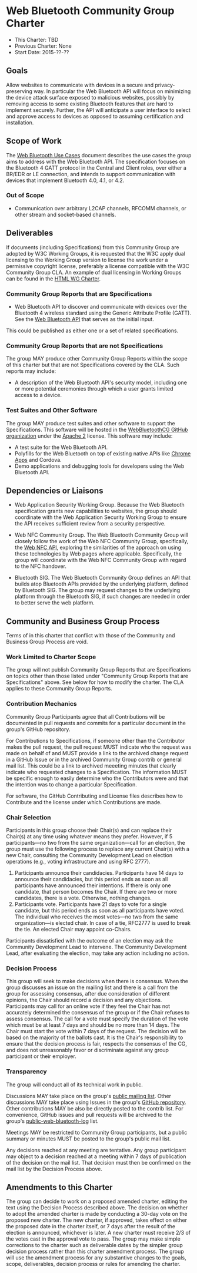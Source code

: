# Web Bluetooth Community Group Charter

* This Charter: TBD
* Previous Charter: None
* Start Date: 2015-??-??

## Goals

Allow websites to communicate with devices in a secure and privacy-preserving way.
In particular the Web Bluetooth API will focus on
minimizing the device attack surface exposed to malicious websites,
possibly by removing access to
some existing Bluetooth features that are hard to implement securely.
Further, the API will anticipate a user interface to
select and approve access to devices as opposed to assuming certification and installation.

## Scope of Work

The [Web Bluetooth Use Cases](http://webbluetoothcg.github.io/web-bluetooth/use-cases.html)
document describes the use cases the group aims to address with the Web Bluetooth API.
The specification focuses on the Bluetooth 4 GATT protocol in the Central and Client roles,
over either a BR/EDR or LE connection, and intends to support communication with devices
that implement Bluetooth 4.0, 4.1, or 4.2.

### Out of Scope

* Communication over arbitrary L2CAP channels, RFCOMM channels,
  or other stream and socket-based channels.

## Deliverables

If documents (including Specifications) from this Community Group are adopted by W3C Working Groups,
it is requested that the W3C apply dual licensing to the Working Group version
to license the work under a permissive copyright license,
preferably a license compatible with the W3C Community Group CLA.
An example of dual licensing in Working Groups can be found in the
[HTML WG Charter](http://www.w3.org/2013/09/html-charter.html#documentlicense).

### Community Group Reports that are Specifications

* Web Bluetooth API to discover and communicate with devices over the Bluetooth 4 wireless
standard using the Generic Attribute Profile (GATT). See the
[Web Bluetooth API](http://webbluetoothcg.github.io/web-bluetooth/) that serves as the
initial input.

This could be published as either one or a set of related specifications.

### Community Group Reports that are not Specifications

The group MAY produce other Community Group Reports within the scope of this charter
but that are not Specifications covered by the CLA.
Such reports may include:

* A description of the Web Bluetooth API's security model,
  including one or more potential ceremonies through which a user grants limited access to a device.

### Test Suites and Other Software

The group MAY produce test suites and other software to support the Specifications.
This software will be hosted in the [WebBluetoothCG GitHub organization](https://github.com/WebBluetoothCG/)
under the [Apache 2](http://www.apache.org/licenses/LICENSE-2.0.html) license.
This software may include:

* A test suite for the Web Bluetooth API.
* Polyfills for the Web Bluetooth on top of existing native APIs
  like [Chrome Apps](https://github.com/WebBluetoothCG/chrome-app-polyfill) and Cordova.
* Demo applications and debugging tools for developers using the Web Bluetooth API.

## Dependencies or Liaisons

* Web Application Security Working Group.
  Because the Web Bluetooth specification grants new capabilities to websites,
  the group should coordinate with the Web Application Security Working Group to ensure
  the API receives sufficient review from a security perspective.

* Web NFC Community Group. The Web Bluetooth Community Group will closely follow the work of the
Web NFC Community Group, specifically, the [Web NFC API](http://w3c.github.io/web-nfc/),
exploring the similarities of the approach on using these technologies by Web pages where applicable.
Specifically, the group will coordinate with the Web NFC Community Group with regard to the NFC handover.

* Bluetooth SIG. The Web Bluetooth Community Group defines an API that builds atop Bluetooth
APIs provided by the underlying platform, defined by Bluetooth SIG.
  The group may request changes to the underlying platform through the Bluetooth SIG,
  if such changes are needed in order to better serve the web platform.

## Community and Business Group Process

Terms of in this charter that conflict with those of the Community and Business Group Process are void.

### Work Limited to Charter Scope

The group will not publish Community Group Reports that are
Specifications on topics other than those listed under "Community Group Reports that are Specifications" above.
See below for how to modify the charter.
The CLA applies to these Community Group Reports.

### Contribution Mechanics

Community Group Participants agree that all Contributions will be documented in pull requests and commits for a particular document in the group's GitHub repository.

For Contributions to Specifications, if someone other than the Contributor makes the pull request, the pull request MUST indicate who the request was made on behalf of and MUST provide a link to the archived change request in a GitHub Issue or in the archived Community Group contrib or general mail list. This could be a link to archived meeeting minutes that clearly indicate who requested changes to a Specification. The information MUST be specific enough to easily determine who the Contributors were and that the intention was to change a particular Specification.

For software, the GitHub Contributing and License files describes how to Contribute and the license under which Contributions are made.

### Chair Selection

Participants in this group choose their Chair(s) and
can replace their Chair(s) at any time using whatever means they prefer.
However, if 5 participants—no two from the same organization—call for an election,
the group must use the following process to replace any current Chair(s) with a new Chair,
consulting the Community Development Lead on election operations (e.g., voting infrastructure and using RFC 2777).

1. Participants announce their candidacies.
   Participants have 14 days to announce their candidacies,
   but this period ends as soon as all participants have announced their intentions.
   If there is only one candidate, that person becomes the Chair.
   If there are two or more candidates, there is a vote.
   Otherwise, nothing changes.
1. Participants vote.
   Participants have 21 days to vote for a single candidate,
   but this period ends as soon as all participants have voted.
   The individual who receives the most votes—no two from the same organization—is elected chair.
   In case of a tie, RFC2777 is used to break the tie.
   An elected Chair may appoint co-Chairs.

Participants dissatisfied with the outcome of an election may ask the Community Development Lead to intervene.
The Community Development Lead, after evaluating the election, may take any action including no action.

### Decision Process

This group will seek to make decisions when there is consensus.
When the group discusses an issue on the mailing list and there is a call from the group for assessing consensus,
after due consideration of different opinions, the Chair should record a decision and any objections.
Participants may call for an online vote if
they feel the Chair has not accurately determined the consensus of the group or if the Chair refuses to assess consensus.
The call for a vote must specify the duration of the vote
which must be at least 7 days and should be no more than 14 days.
The Chair must start the vote within 7 days of the request.
The decision will be based on the majority of the ballots cast.
It is the Chair's responsibility to ensure that the decision process is fair,
respects the consensus of the CG,
and does not unreasonably favor or discriminate against any group participant or their employer.

### Transparency

The group will conduct all of its technical work in public.

Discussions MAY take place on the group's [public mailing list](http://lists.w3.org/Archives/Public/public-web-bluetooth/).
Other discussions MAY take place using Issues in the group's [GitHub repository](https://github.com/WebBluetoothCG/).
Other contributions MAY be also be directly posted to the contrib list.
For convenience, GitHub issues and pull requests will be archived to the group's
[public-web-bluetooth-log](http://lists.w3.org/Archives/Public/public-web-bluetooth-log/) list.

Meetings MAY be restricted to Community Group participants, but a public summary or minutes MUST be posted to the group's public mail list.

Any decisions reached at any meeting are tentative.
Any group participant may object to a decision reached at a meeting
within 7 days of publication of the decision on the mail list.
That decision must then be confirmed on the mail list by the Decision Process above.


## Amendments to this Charter

The group can decide to work on a proposed amended charter,
editing the text using the Decision Process described above.
The decision on whether to adopt the amended charter is made by
conducting a 30-day vote on the proposed new charter.
The new charter, if approved, takes effect on either the proposed date in the charter itself,
or 7 days after the result of the election is announced, whichever is later.
A new charter must receive 2/3 of the votes cast in the approval vote to pass.
The group may make simple corrections to the charter such as deliverable dates
by the simpler group decision process rather than this charter amendment process.
The group will use the amendment process for any substantive changes to the
goals, scope, deliverables, decision process or rules for amending the charter.
